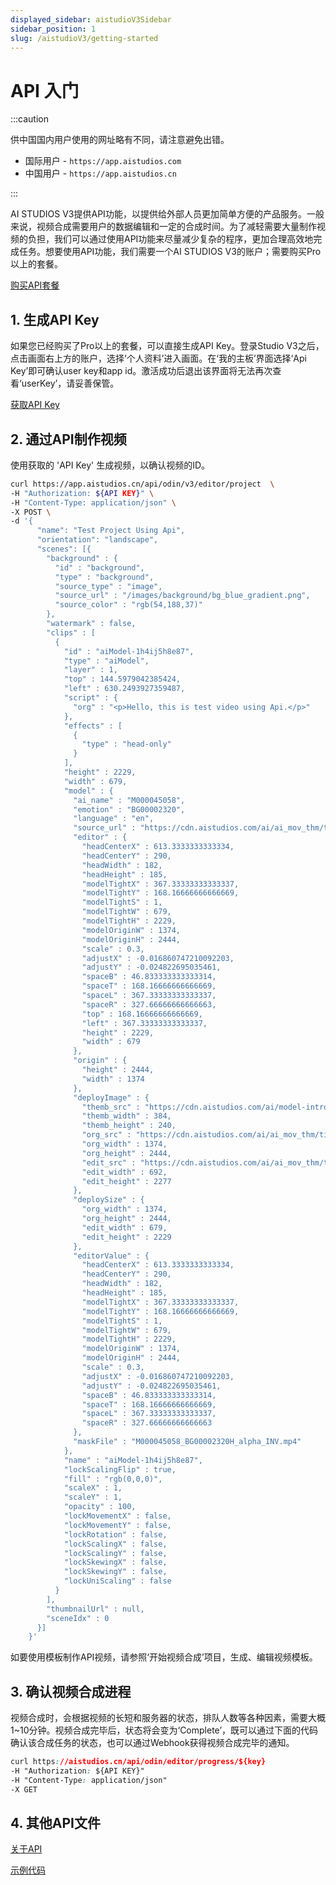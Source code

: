 ```yaml
---
displayed_sidebar: aistudioV3Sidebar
sidebar_position: 1
slug: /aistudioV3/getting-started
---
```


# API 入门

:::caution

供中国国内用户使用的网址略有不同，请注意避免出错。

- 国际用户 - `https://app.aistudios.com`
- 中国用户 - `https://app.aistudios.cn`

:::

AI STUDIOS V3提供API功能，以提供给外部人员更加简单方便的产品服务。一般来说，视频合成需要用户的数据编辑和一定的合成时间。为了减轻需要大量制作视频的负担，我们可以通过使用API功能来尽量减少复杂的程序，更加合理高效地完成任务。想要使用API功能，我们需要一个AI STUDIOS V3的账户；需要购买Pro以上的套餐。

[购买API套餐](https://app.aistudios.cn)



## 1. 生成API Key

如果您已经购买了Pro以上的套餐，可以直接生成API Key。登录Studio V3之后，点击画面右上方的账户，选择‘个人资料’进入画面。在‘我的主板’界面选择‘Api Key’即可确认user key和app id。激活成功后退出该界面将无法再次查看‘userKey’，请妥善保管。

[获取API Key](./generate-api-key)



## 2. 通过API制作视频

使用获取的 'API Key' 生成视频，以确认视频的ID。

```bash
curl https://app.aistudios.cn/api/odin/v3/editor/project  \
-H "Authorization: ${API KEY}" \
-H "Content-Type: application/json" \
-X POST \
-d '{
      "name": "Test Project Using Api",
      "orientation": "landscape",
      "scenes": [{
        "background" : {
          "id" : "background",
          "type" : "background",
          "source_type" : "image",
          "source_url" : "/images/background/bg_blue_gradient.png",
          "source_color" : "rgb(54,188,37)"
        },
        "watermark" : false,
        "clips" : [
          {
            "id" : "aiModel-1h4ij5h8e87",
            "type" : "aiModel",
            "layer" : 1,
            "top" : 144.5979042385424,
            "left" : 630.2493927359487,
            "script" : {
              "org" : "<p>Hello, this is test video using Api.</p>"
            },
            "effects" : [
              {
                "type" : "head-only"
              }
            ],
            "height" : 2229,
            "width" : 679,
            "model" : {
              "ai_name" : "M000045058",
              "emotion" : "BG00002320",
              "language" : "en",
              "source_url" : "https://cdn.aistudios.com/ai/ai_mov_thm/tight_ai_mov_thm_M000045058_BG00002320.png",
              "editor" : {
                "headCenterX" : 613.3333333333334,
                "headCenterY" : 290,
                "headWidth" : 182,
                "headHeight" : 185,
                "modelTightX" : 367.33333333333337,
                "modelTightY" : 168.16666666666669,
                "modelTightS" : 1,
                "modelTightW" : 679,
                "modelTightH" : 2229,
                "modelOriginW" : 1374,
                "modelOriginH" : 2444,
                "scale" : 0.3,
                "adjustX" : -0.016860747210092203,
                "adjustY" : -0.024822695035461,
                "spaceB" : 46.833333333333314,
                "spaceT" : 168.16666666666669,
                "spaceL" : 367.33333333333337,
                "spaceR" : 327.66666666666663,
                "top" : 168.16666666666669,
                "left" : 367.33333333333337,
                "height" : 2229,
                "width" : 679
              },
              "origin" : {
                "height" : 2444,
                "width" : 1374
              },
              "deployImage" : {
                "themb_src" : "https://cdn.aistudios.com/ai/model-introduce/thumbnails/M000045058_BG00002320.png",
                "themb_width" : 384,
                "themb_height" : 240,
                "org_src" : "https://cdn.aistudios.com/ai/ai_mov_thm/tight_ai_mov_thm_M000045058_BG00002320_org.png",
                "org_width" : 1374,
                "org_height" : 2444,
                "edit_src" : "https://cdn.aistudios.com/ai/ai_mov_thm/tight_ai_mov_thm_M000045058_BG00002320.png",
                "edit_width" : 692,
                "edit_height" : 2277
              },
              "deploySize" : {
                "org_width" : 1374,
                "org_height" : 2444,
                "edit_width" : 679,
                "edit_height" : 2229
              },
              "editorValue" : {
                "headCenterX" : 613.3333333333334,
                "headCenterY" : 290,
                "headWidth" : 182,
                "headHeight" : 185,
                "modelTightX" : 367.33333333333337,
                "modelTightY" : 168.16666666666669,
                "modelTightS" : 1,
                "modelTightW" : 679,
                "modelTightH" : 2229,
                "modelOriginW" : 1374,
                "modelOriginH" : 2444,
                "scale" : 0.3,
                "adjustX" : -0.016860747210092203,
                "adjustY" : -0.024822695035461,
                "spaceB" : 46.833333333333314,
                "spaceT" : 168.16666666666669,
                "spaceL" : 367.33333333333337,
                "spaceR" : 327.66666666666663
              },
              "maskFile" : "M000045058_BG00002320H_alpha_INV.mp4"
            },
            "name" : "aiModel-1h4ij5h8e87",
            "lockScalingFlip" : true,
            "fill" : "rgb(0,0,0)",
            "scaleX" : 1,
            "scaleY" : 1,
            "opacity" : 100,
            "lockMovementX" : false,
            "lockMovementY" : false,
            "lockRotation" : false,
            "lockScalingX" : false,
            "lockScalingY" : false,
            "lockSkewingX" : false,
            "lockSkewingY" : false,
            "lockUniScaling" : false
          }
        ],
        "thumbnailUrl" : null,
        "sceneIdx" : 0
      }]
    }'
```

如要使用模板制作API视频，请参照‘开始视频合成’项目，生成、编辑视频模板。



## 3. 确认视频合成进程

视频合成时，会根据视频的长短和服务器的状态，排队人数等各种因素，需要大概1~10分钟。视频合成完毕后，状态将会变为‘Complete’，既可以通过下面的代码确认该合成任务的状态，也可以通过Webhook获得视频合成完毕的通知。


```css
curl https://aistudios.cn/api/odin/editor/progress/${key}
-H "Authorization: ${API KEY}"
-H "Content-Type: application/json"
-X GET
```

## 4. 其他API文件

[关于API](reference/auth)

[示例代码](https://github.com/DeepBrain-AI/studio-v3-api-sample)
